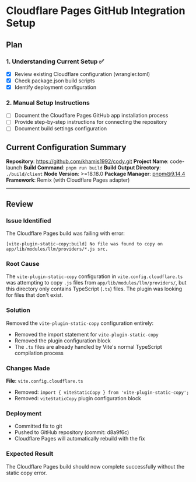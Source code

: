 # Cloudflare Pages GitHub Integration Setup

## Plan

### 1. Understanding Current Setup ✅
- [x] Review existing Cloudflare configuration (wrangler.toml)
- [x] Check package.json build scripts
- [x] Identify deployment configuration

### 2. Manual Setup Instructions
- [ ] Document the Cloudflare Pages GitHub app installation process
- [ ] Provide step-by-step instructions for connecting the repository
- [ ] Document build settings configuration

## Current Configuration Summary

**Repository**: https://github.com/khamis1992/cody.git
**Project Name**: code-launch
**Build Command**: `pnpm run build`
**Build Output Directory**: `./build/client`
**Node Version**: >=18.18.0
**Package Manager**: pnpm@9.14.4
**Framework**: Remix (with Cloudflare Pages adapter)

---

## Review

### Issue Identified
The Cloudflare Pages build was failing with error:
```
[vite-plugin-static-copy:build] No file was found to copy on app/lib/modules/llm/providers/*.js src.
```

### Root Cause
The `vite-plugin-static-copy` configuration in `vite.config.cloudflare.ts` was attempting to copy `.js` files from `app/lib/modules/llm/providers/`, but this directory only contains TypeScript (`.ts`) files. The plugin was looking for files that don't exist.

### Solution
Removed the `vite-plugin-static-copy` configuration entirely:
- Removed the import statement for `vite-plugin-static-copy`
- Removed the plugin configuration block
- The `.ts` files are already handled by Vite's normal TypeScript compilation process

### Changes Made
**File**: `vite.config.cloudflare.ts`
- Removed: `import { viteStaticCopy } from 'vite-plugin-static-copy';`
- Removed: `viteStaticCopy` plugin configuration block

### Deployment
- Committed fix to git
- Pushed to GitHub repository (commit: d8a9f6c)
- Cloudflare Pages will automatically rebuild with the fix

### Expected Result
The Cloudflare Pages build should now complete successfully without the static copy error.